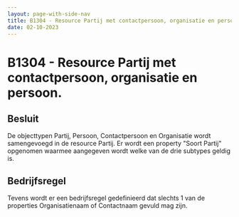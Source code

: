 ```yaml
---
layout: page-with-side-nav
title: B1304 - Resource Partij met contactpersoon, organisatie en persoon. 
date: 02-10-2023
---
```


# B1304 - Resource Partij met contactpersoon, organisatie en persoon. 

## Besluit

De objecttypen Partij, Persoon, Contactpersoon en Organisatie wordt samengevoegd in de resource Partij. 
Er wordt een property "Soort Partij" opgenomen waarmee aangegeven wordt welke van de drie subtypes geldig is. 

## Bedrijfsregel
Tevens wordt er een bedrijfsregel gedefinieerd dat slechts 1 van de properties Organisatienaam of Contactnaam gevuld mag zijn. 
